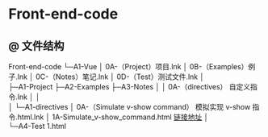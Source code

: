 # Front-end-code

## @ 文件结构

Front-end-code
└─A1-Vue
    │  0A-（Project）项目.lnk
    │  0B-（Examples）例子.lnk
    │  0C-（Notes）笔记.lnk
    │  0D-（Test）测试文件.lnk
    │  
    ├─A1-Project
    ├─A2-Examples
    ├─A3-Notes
    │  │  0A-（directives） 自定义指令.lnk
    │  │  
    │  └─A1-directives
    │          0A-（Simulate v-show command） 模拟实现 v-show 指令.html.lnk
    │          1A-Simulate_v-show_command.html [链接地址](/A1-Vue/A3-Notes/A1-directives/1A-Simulate_v-show_command.html)
    │          
    └─A4-Test
            1.html